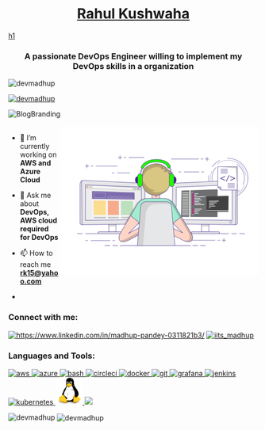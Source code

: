 
   <div class="badge-base LI-profile-badge" data-locale="en_US" data-size="large" data-theme="light" data-type="HORIZONTAL" data-vanity="rk15" data-version="v1"><a class="badge-base__link LI-simple-link" href="https://in.linkedin.com/in/rk15?trk=profile-badge"><h1 align="center">Rahul Kushwaha</h1>h1</a></div>

<h3 align="center">A passionate DevOps Engineer willing to implement my DevOps skills in a organization</h3>

<p align="left"> <img src="https://komarev.com/ghpvc/?username=devmadhup&label=Profile%20views&color=0e75b6&style=flat" alt="devmadhup" /> </p>

<p align="left"> <a href="https://github.com/ryo-ma/github-profile-trophy"><img src="https://github-profile-trophy.vercel.app/?username=devmadhup" alt="devmadhup" /></a> </p>

<img src="https://media.licdn.com/dms/image/v2/D4D16AQE2RlW_w1CwMQ/profile-displaybackgroundimage-shrink_350_1400/profile-displaybackgroundimage-shrink_350_1400/0/1736224192380?e=1741824000&v=beta&t=v0jS1lQ0g2n8BOFOD_vP-A9wVaY8jdL8ZyW-4_4yHJA" alt="BlogBranding" />
 
<br>
<br>

<img align="right" alt="Coding" width="400" src="https://raw.githubusercontent.com/devSouvik/devSouvik/master/gif3.gif">


- 🔭 I’m currently working on **AWS and Azure Cloud**

- 💬 Ask me about **DevOps, AWS cloud required for DevOps**

- 📫 How to reach me **rk15@yahoo.com**
- 

<h3 align="left">Connect with me:</h3>
<p align="left">
<a href="https://www.linkedin.com/in/rk15/" target="blank"><img align="center" src="https://github.com/DevMadhup/DevMadhup/blob/main/372102050_LINKEDIN_ICON_TRANSPARENT_1080.gif" alt="https://www.linkedin.com/in/madhup-pandey-0311821b3/" height="55" width="50" /></a>
<a href="https://instagram.com/raunetinsta" target="blank"><img align="center" src="https://github.com/DevMadhup/DevMadhup/blob/main/insta.gif" alt="iits_madhup" height="75" width="80" /></a>
</p>

<h3 align="left">Languages and Tools:</h3>
<p align="left"> <a href="https://aws.amazon.com" target="_blank" rel="noreferrer"> <img src="https://github.com/DevMadhup/DevMadhup/blob/main/aws.gif" alt="aws" width="60" height="55"/> </a> <a href="https://azure.microsoft.com/en-in/" target="_blank" rel="noreferrer"> <img src="https://www.vectorlogo.zone/logos/microsoft_azure/microsoft_azure-icon.svg" alt="azure" width="60" height="55"/> </a> <a href="https://www.gnu.org/software/bash/" target="_blank" rel="noreferrer"> <img src="https://www.vectorlogo.zone/logos/gnu_bash/gnu_bash-icon.svg" alt="bash" width="55" height="55"/> </a> <a href="https://circleci.com" target="_blank" rel="noreferrer"> <img src="https://www.vectorlogo.zone/logos/circleci/circleci-icon.svg" alt="circleci" width="45" height="55"/> </a> <a href="https://www.docker.com/" target="_blank" rel="noreferrer"> <img src="https://github.com/DevMadhup/DevMadhup/blob/main/whale-docker.gif" alt="docker" width="55" height="55"/> </a> <a href="https://git-scm.com/" target="_blank" rel="noreferrer"> <img src="https://github.com/DevMadhup/DevMadhup/blob/main/git.gif" alt="git" width="80" height="55"/> </a> <a href="https://grafana.com" target="_blank" rel="noreferrer"> <img src="https://www.vectorlogo.zone/logos/grafana/grafana-icon.svg" alt="grafana" width="55" height="65"/> </a> <a href="https://www.jenkins.io" target="_blank" rel="noreferrer"> <img src="https://github.com/DevMadhup/DevMadhup/blob/main/jenkins.gif" alt="jenkins" width="75" height="55"/> </a> <a href="https://kubernetes.io" target="_blank" rel="noreferrer"> <img src="https://github.com/DevMadhup/DevMadhup/blob/main/kuber.gif" alt="kubernetes" width="55" height="55"/> </a> <a href="https://www.linux.org/" target="_blank" rel="noreferrer"> <img src="https://raw.githubusercontent.com/devicons/devicon/master/icons/linux/linux-original.svg" alt="linux" width="55" height="55"/> </a>
<a href="https://prometheus.io/" target="_blank" >
    <img src="https://raw.githubusercontent.com/itsksaurabh/itsksaurabh/master/assets/prometheus.gif" height="55" />
  </a></p>

<p><img align="left" src="https://github-readme-stats.vercel.app/api/top-langs?username=devmadhup&show_icons=true&locale=en&layout=compact" alt="devmadhup" /></p>

<p>&nbsp;<img align="center" src="https://github-readme-stats.vercel.app/api?username=devmadhup&show_icons=true&locale=en" alt="devmadhup" /></p>
<script src="https://platform.linkedin.com/badges/js/profile.js" async defer type="text/javascript"></script>
